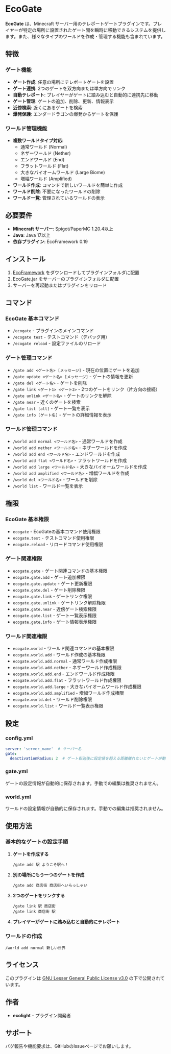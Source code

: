 # EcoGate

**EcoGate** は、Minecraft サーバー用のテレポートゲートプラグインです。プレイヤーが特定の場所に設置されたゲート間を瞬時に移動できるシステムを提供します。また、様々なタイプのワールドを作成・管理する機能も含まれています。

## 特徴

### ゲート機能
- **ゲート作成**: 任意の場所にテレポートゲートを設置
- **ゲート連携**: 2つのゲートを双方向または単方向でリンク
- **自動テレポート**: プレイヤーがゲートに踏み込むと自動的に連携先に移動
- **ゲート管理**: ゲートの追加、削除、更新、情報表示
- **近傍検索**: 近くにあるゲートを検索
- **爆発保護**: エンダードラゴンの爆発からゲートを保護

### ワールド管理機能
- **複数ワールドタイプ対応**:
  - 通常ワールド (Normal)
  - ネザーワールド (Nether)
  - エンドワールド (End)
  - フラットワールド (Flat)
  - 大きなバイオームワールド (Large Biome)
  - 増幅ワールド (Amplified)
- **ワールド作成**: コマンドで新しいワールドを簡単に作成
- **ワールド削除**: 不要になったワールドの削除
- **ワールド一覧**: 管理されているワールドの表示

## 必要要件

- **Minecraft サーバー**: Spigot/PaperMC 1.20.4以上
- **Java**: Java 17以上
- **依存プラグイン**: EcoFramework 0.19

## インストール

1. [EcoFramework](https://github.com/ecolight15/EcoFramework) をダウンロードしてプラグインフォルダに配置
2. EcoGate.jar をサーバーのプラグインフォルダに配置
3. サーバーを再起動またはプラグインをリロード

## コマンド

### EcoGate 基本コマンド
- `/ecogate` - プラグインのメインコマンド
- `/ecogate test` - テストコマンド（デバッグ用）
- `/ecogate reload` - 設定ファイルのリロード

### ゲート管理コマンド
- `/gate add <ゲート名> [メッセージ]` - 現在の位置にゲートを追加
- `/gate update <ゲート名> [メッセージ]` - ゲートの情報を更新
- `/gate del <ゲート名>` - ゲートを削除
- `/gate link <ゲート1> <ゲート2>` - 2つのゲートをリンク（片方向の接続）
- `/gate unlink <ゲート名>` - ゲートのリンクを解除
- `/gate near` - 近くのゲートを検索
- `/gate list [all]` - ゲート一覧を表示
- `/gate info [ゲート名]` - ゲートの詳細情報を表示

### ワールド管理コマンド
- `/world add normal <ワールド名>` - 通常ワールドを作成
- `/world add nether <ワールド名>` - ネザーワールドを作成
- `/world add end <ワールド名>` - エンドワールドを作成
- `/world add flat <ワールド名>` - フラットワールドを作成
- `/world add large <ワールド名>` - 大きなバイオームワールドを作成
- `/world add amplified <ワールド名>` - 増幅ワールドを作成
- `/world del <ワールド名>` - ワールドを削除
- `/world list` - ワールド一覧を表示

## 権限

### EcoGate 基本権限
- `ecogate` - EcoGateの基本コマンド使用権限
- `ecogate.test` - テストコマンド使用権限
- `ecogate.reload` - リロードコマンド使用権限

### ゲート関連権限
- `ecogate.gate` - ゲート関連コマンドの基本権限
- `ecogate.gate.add` - ゲート追加権限
- `ecogate.gate.update` - ゲート更新権限
- `ecogate.gate.del` - ゲート削除権限
- `ecogate.gate.link` - ゲートリンク権限
- `ecogate.gate.unlink` - ゲートリンク解除権限
- `ecogate.gate.near` - 近傍ゲート検索権限
- `ecogate.gate.list` - ゲート一覧表示権限
- `ecogate.gate.info` - ゲート情報表示権限

### ワールド関連権限
- `ecogate.world` - ワールド関連コマンドの基本権限
- `ecogate.world.add` - ワールド作成の基本権限
- `ecogate.world.add.normal` - 通常ワールド作成権限
- `ecogate.world.add.nether` - ネザーワールド作成権限
- `ecogate.world.add.end` - エンドワールド作成権限
- `ecogate.world.add.flat` - フラットワールド作成権限
- `ecogate.world.add.large` - 大きなバイオームワールド作成権限
- `ecogate.world.add.amplified` - 増幅ワールド作成権限
- `ecogate.world.del` - ワールド削除権限
- `ecogate.world.list` - ワールド一覧表示権限

## 設定

### config.yml
```yaml
server: 'server_name'  # サーバー名
gate:
  deactivationRadius: 2  # ゲート転送後に設定値を超える距離離れないとゲートが動作しない誤動作防止
```

### gate.yml
ゲートの設定情報が自動的に保存されます。手動での編集は推奨されません。

### world.yml  
ワールドの設定情報が自動的に保存されます。手動での編集は推奨されません。

## 使用方法

### 基本的なゲートの設定手順

1. **ゲートを作成する**
   ```
   /gate add 駅 ようこそ駅へ！
   ```

2. **別の場所にもう一つのゲートを作成**
   ```
   /gate add 商店街 商店街へいらっしゃい
   ```

3. **2つのゲートをリンクする**
   ```
   /gate link 駅 商店街
   /gate link 商店街 駅
   ```

4. **プレイヤーがゲートに踏み込むと自動的にテレポート**

### ワールドの作成

```
/world add normal 新しい世界
```

## ライセンス

このプラグインは [GNU Lesser General Public License v3.0](LICENSE) の下で公開されています。

## 作者

- **ecolight** - プラグイン開発者

## サポート

バグ報告や機能要求は、GitHubのIssueページでお願いします。